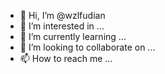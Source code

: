 - 👋 Hi, I’m @wzlfudian
- 👀 I’m interested in ...
- 🌱 I’m currently learning ...
- 💞️ I’m looking to collaborate on ...
- 📫 How to reach me ...

<!---
wzlfudian/wzlfudian is a ✨ special ✨ repository because its `README.md` (this file) appears on your GitHub profile.
You can click the Preview link to take a look at your changes.
--->

